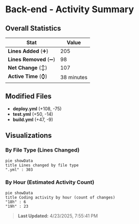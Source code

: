 # Back-end - Activity Summary 

## Overall Statistics

| Stat                   | Value                                                             |
| ---------------------- | ----------------------------------------------------------------- |
| **Lines Added** (➕)   | 205                                          |
| **Lines Removed** (➖) | 98                                        |
| **Net Change** (↕)    | 107                |
| **Active Time** (⌚)   | 38 minutes |


## Modified Files
- **deploy.yml** (+108, -75)
- **test.yml** (+50, -14)
- **build.yml** (+47, -9)

## Visualizations

### By File Type (Lines Changed)

```mermaid
pie showData
title Lines changed by file type
".yml" : 303
```

### By Hour (Estimated Activity Count)

```mermaid
pie showData
title Coding activity by hour (count of changes)
"18h" : 6
"19h" : 23
```


> **Last Updated:** 4/23/2025, 7:55:41 PM